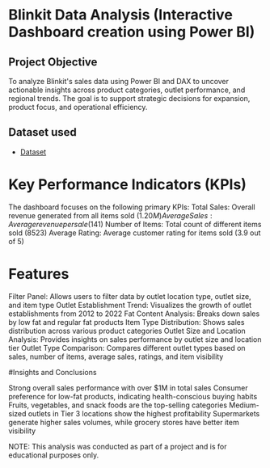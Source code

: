 # Blinkit Data Analysis (Interactive Dashboard creation using Power BI)
## Project Objective
To analyze Blinkit's sales data using Power BI and DAX to uncover actionable insights across product categories, outlet performance, and regional trends. The goal is to support strategic decisions for expansion, product focus, and operational efficiency.
## Dataset used
- <a href="https://github.com/Leenagholap/Blinkit-Analysis-Dashboard-/commit/17fd2c91c0f7f4a10cce501f92930d62006c35b6">Dataset</a>

# Key Performance Indicators (KPIs)
The dashboard focuses on the following primary KPIs:
Total Sales: Overall revenue generated from all items sold ($1.20M)
Average Sales: Average revenue per sale ($141)
Number of Items: Total count of different items sold (8523)
Average Rating: Average customer rating for items sold (3.9 out of 5)

# Features
Filter Panel: Allows users to filter data by outlet location type, outlet size, and item type
Outlet Establishment Trend: Visualizes the growth of outlet establishments from 2012 to 2022
Fat Content Analysis: Breaks down sales by low fat and regular fat products
Item Type Distribution: Shows sales distribution across various product categories
Outlet Size and Location Analysis: Provides insights on sales performance by outlet size and location tier
Outlet Type Comparison: Compares different outlet types based on sales, number of items, average sales, ratings, and item visibility

#Insights and Conclusions

Strong overall sales performance with over $1M in total sales
Consumer preference for low-fat products, indicating health-conscious buying habits
Fruits, vegetables, and snack foods are the top-selling categories
Medium-sized outlets in Tier 3 locations show the highest profitability
Supermarkets generate higher sales volumes, while grocery stores have better item visibility

NOTE: This analysis was conducted as part of a project and is for educational purposes only.

